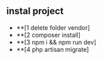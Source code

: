 ## instal project

- **[1 delete folder vendor]
- **[2 composer install]
- **[3 npm i && npm run dev]
- **[4 php artisan migrate]

   
   

